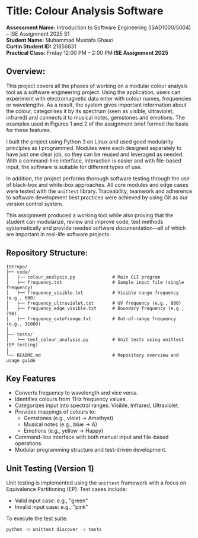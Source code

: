 # Title: Colour Analysis Software

**Assessment Name:** Introduction to Software Engineering (ISAD1000/5004) – ISE Assignment 2025 S1  
**Student Name:** Muhammad Mustafa Ghauri  
**Curtin Student ID:** 21856831  
**Practical Class:** Friday 12:00 PM – 2:00 PM 
**ISE Assignment 2025**

## Overview:

This project covers all the phases of working on a modular colour analysis tool as a software engineering project. Using the application, users can experiment with electromagnetic data enter with colour names, frequencies or wavelengths. As a result, the system gives important information about the colour, categorises it by its spectrum (seen as visible, ultraviolet, infrared) and connects it to musical notes, gemstones and emotions. The examples used in Figures 1 and 2 of the assignment brief formed the basis for these features.

I built the project using Python 3 on Linux and used good modularity principles as I programmed. Modules were each designed separately to have just one clear job, so they can be reused and leveraged as needed. With a command-line interface, interaction is easier and with file-based input, the software is suitable for different types of use.

In addition, the project performs thorough software testing through the use of black-box and white-box approaches. All core modules and edge cases were tested with the `unittest` library. Traceability, teamwork and adherence to software development best practices were achieved by using Git as our version control system.

This assignment produced a working tool while also proving that the student can modularize, review and improve code, test methods systematically and provide needed software documentation—all of which are important in real-life software projects.


## Repository Structure:

```text
ISErepo/
├── code/
│   ├── colour_analysis.py              # Main CLI program
│   ├── frequency.txt                   # Sample input file (single frequency)
│   ├── frequency_visible.txt           # Visible range frequency (e.g., 600)
│   ├── frequency_ultraviolet.txt       # UV frequency (e.g., 800)
│   ├── frequency_edge_visible.txt      # Boundary frequency (e.g., 790)
│   ├── frequency_outofrange.txt        # Out-of-range frequency (e.g., 31000)
│
├── tests/
│   └── test_colour_analysis.py         # Unit tests using unittest (EP testing)
│
└── README.md                           # Repository overview and usage guide
```

## Key Features
- Converts frequency to wavelength and vice versa.
- Identifies colours from THz frequency values.
- Categorizes input into spectral ranges: Visible, Infrared, Ultraviolet.
- Provides mappings of colours to:
  - Gemstones (e.g., violet → Amethyst)
  - Musical notes (e.g., blue → A)
  - Emotions (e.g., yellow → Happy)
- Command-line interface with both manual input and file-based operations.
- Modular programming structure and test-driven development.

## Unit Testing (Version 1)
Unit testing is implemented using the `unittest` framework with a focus on Equivalence Partitioning (EP). Test cases include:
- Valid input case: e.g., "green"
- Invalid input case: e.g., "pink"

To execute the test suite:
```bash
python -m unittest discover -s tests

